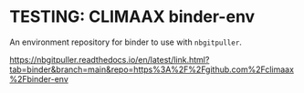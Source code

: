 # TESTING: CLIMAAX binder-env

An environment repository for binder to use with `nbgitpuller`.

https://nbgitpuller.readthedocs.io/en/latest/link.html?tab=binder&branch=main&repo=https%3A%2F%2Fgithub.com%2Fclimaax%2Fbinder-env

